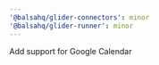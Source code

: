```yaml
---
'@balsahq/glider-connectors': minor
'@balsahq/glider-runner': minor
---
```


Add support for Google Calendar
